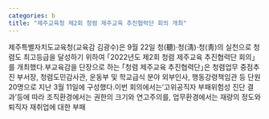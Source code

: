 ```yaml
---
categories: b
title: "제주교육청 제2회 청렴 제주교육 추진협력단 회의 개최"
---
```

제주특별자치도교육청(교육감 김광수)은 9월 22일 청(聽)·청(淸)·청(靑)의 실천으로 청렴도 최고등급을 달성하기 위하여 ｢2022년도 제2회 청렴 제주교육 추진협력단 회의｣를 개최했다.부교육감을 단장으로 하는 ｢청렴 제주교육 추진협력단｣은 청렴업무 중점추진 부서장, 청렴도민감사관, 운동부 및 학교급식 분야 외부인사, 행동강령책임관 등 단원 20명으로 지난 3월 11일에 구성했다.이번 회의에서는‘고위공직자 부패위험성 진단 결과’등에 따라 조직환경에서는 권한의 크기와 연고주의를, 업무환경에서는 재량의 정도와 퇴직자 재취업에 대한 부패